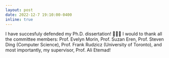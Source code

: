 ```yaml
---
layout: post
date: 2022-12-7 19:10:00-0400
inline: true
---
```

I have succesfuly defended my Ph.D. dissertation! 🎉🎉🎉 I would to thank all the committee members: Prof. Evelyn Morin, Prof. Suzan Eren, Prof. Steven Ding (Computer Science), Prof. Frank Rudzicz (University of Toronto), and most importantly, my supervisor, Prof. Ali Etemad! 
